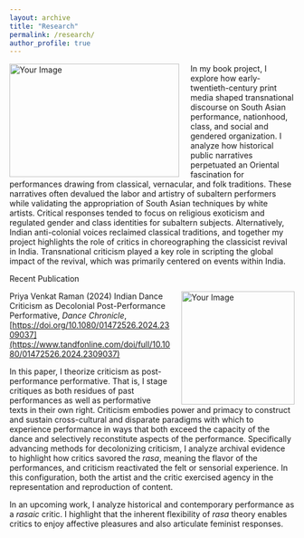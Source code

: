 ```yaml
---
layout: archive
title: "Research"
permalink: /research/
author_profile: true
---
```

<div style="float: left; margin-right: 20px;">
  <img src="https://priyavraman.github.io/images/image_Book_Project.jpg" alt="Your Image" width="300px" height="200px">
</div>

In my book project, I explore how early-twentieth-century print media shaped transnational discourse on South Asian performance, nationhood, class, and social and gendered organization. I analyze how historical public narratives perpetuated an Oriental fascination for performances drawing from classical, vernacular, and folk traditions. These narratives often devalued the labor and artistry of subaltern performers while validating the appropriation of South Asian techniques by white artists. Critical responses tended to focus on religious exoticism and regulated gender and class identities for subaltern subjects. 
Alternatively, Indian anti-colonial voices reclaimed classical traditions, and together my project highlights the role of critics in choreographing the classicist revival in India. Transnational criticism played a key role in scripting the global impact of the revival, which was primarily centered on events within India.

Recent Publication

<div style="float: right; margin-left: 20px;">
  <img src="https://priyavraman.github.io/images/image_Dance_Chronicle.jpg" alt="Your Image" width="200px" height="200px">
</div>

Priya Venkat Raman (2024) Indian Dance Criticism as Decolonial Post-Performance Performative, _Dance Chronicle_, [https://doi.org/10.1080/01472526.2024.2309037](https://www.tandfonline.com/doi/full/10.1080/01472526.2024.2309037) 

In this paper, I theorize criticism as post-performance performative. That is, I stage critiques as both residues of past performances as well as performative texts in their own right. Criticism embodies power and primacy to construct and sustain cross-cultural and disparate paradigms with which to experience performance in ways that both exceed the capacity of the dance and selectively reconstitute aspects of the performance. Specifically advancing methods for decolonizing criticism, I analyze archival evidence to highlight how critics savored the _rasa_, meaning the flavor of the performances, and criticism reactivated the felt or sensorial experience. In this configuration, both the artist and the critic exercised agency in the representation and reproduction of content.

In an upcoming work, I analyze historical and contemporary performance as a _rasaic_ critic. I highlight that the inherent flexibility of _rasa_ theory enables critics to enjoy affective pleasures and also articulate feminist responses.  
